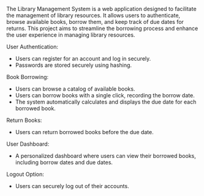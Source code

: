 The Library Management System is a web application designed to facilitate the management of library resources. It allows users to authenticate, browse available books, borrow them, and keep track of due dates for returns. This project aims to streamline the borrowing process and enhance the user experience in managing library resources.

User  Authentication:
- Users can register for an account and log in securely.
- Passwords are stored securely using hashing.

Book Borrowing:
- Users can browse a catalog of available books.
- Users can borrow books with a single click, recording the borrow date.
- The system automatically calculates and displays the due date for each borrowed book.

Return Books:
- Users can return borrowed books before the due date.

User  Dashboard:
- A personalized dashboard where users can view their borrowed books, including borrow dates and due dates.

Logout Option:
- Users can securely log out of their accounts.
